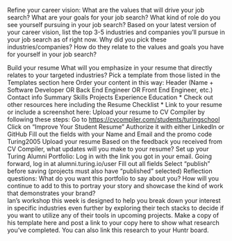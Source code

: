 Refine your career vision: What are the values that will drive your job search? What are your goals for your job search? What kind of role do you see yourself pursuing in your job search? Based on your latest version of your career vision, list the top 3-5 industries and companies you’ll pursue in your job search as of right now. Why did you pick these industries/companies? How do they relate to the values and goals you have for yourself in your job search?

Build your resume
What will you emphasize in your resume that directly relates to your targeted industries?
Pick a template from those listed in the Templates section here
Order your content in this way:
Header (Name + Software Developer OR Back End Engineer OR Front End Engineer, etc.)
Contact info
Summary
Skills
Projects
Experience
Education * Check out other resources here including the Resume Checklist * Link to your resume or include a screenshot here:
Upload your resume to CV Compiler by following these steps:
Go to https://cvcompiler.com/students/turingschool
Click on “Improve Your Student Resume”
Authorize it with either LinkedIn or GitHub
Fill out the fields with your Name and Email and the promo code Turing2005
Upload your resume
Based on the feedback you received from CV Compiler, what updates will you make to your resume?
Set up your Turing Alumni Portfolio:
Log in with the link you got in your email. Going forward, log in at alumni.turing.io/user
Fill out all fields
Select “publish” before saving (projects must also have “published” selected)
Reflection questions:
What do you want this portfolio to say about you?
How will you continue to add to this to portray your story and showcase the kind of work that demonstrates your brand?\
Ian’s workshop this week is designed to help you break down your interest in specific industries even further by exploring their tech stacks to decide if you want to utilize any of their tools in upcoming projects. Make a copy of his template here and post a link to your copy here to show what research you’ve completed. You can also link this research to your Huntr board.
